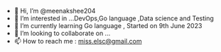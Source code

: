 - 👋 Hi, I’m @meenakshee204
- 👀 I’m interested in ...DevOps,Go language ,Data science and Testing  
- 🌱 I’m currently learning Go language , Started on 9th June 2023
- 💞️ I’m looking to collaborate on ...
- 📫 How to reach me : miss.elsc@gmail.com

<!---
meenakshee204/meenakshee204 is a ✨ special ✨ repository because its `README.md` (this file) appears on your GitHub profile.
You can click the Preview link to take a look at your changes.
--->
